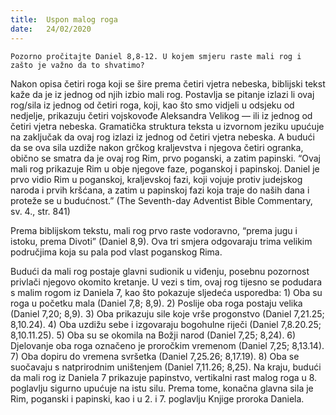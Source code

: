 ```yaml
---
title:  Uspon malog roga
date:   24/02/2020
---
```


`Pozorno pročitajte Daniel 8,8-12. U kojem smjeru raste mali rog i zašto je važno da to shvatimo?`

Nakon opisa četiri roga koji se šire prema četiri vjetra nebeska, biblijski tekst kaže da je iz jednog od njih izbio mali rog. Postavlja se pitanje izlazi li ovaj rog/sila iz jednog od četiri roga, koji, kao što smo vidjeli u odsjeku od nedjelje, prikazuju četiri vojskovođe Aleksandra Velikog — ili iz jednog od četiri vjetra nebeska. Gramatička struktura teksta u izvornom jeziku upućuje na zaključak da ovaj rog izlazi iz jednog od četiri vjetra nebeska. A budući da se ova sila uzdiže nakon grčkog kraljevstva i njegova četiri ogranka, obično se smatra da je ovaj rog Rim, prvo poganski, a zatim papinski. “Ovaj mali rog prikazuje Rim u obje njegove faze, poganskoj i papinskoj. Daniel je prvo vidio Rim u poganskoj, kraljevskoj fazi, koji vojuje protiv judejskog naroda i prvih kršćana, a zatim u papinskoj fazi koja traje do naših dana i proteže se u budućnost.” (The Seventh-day Adventist Bible Commentary, sv. 4., str. 841)

Prema biblijskom tekstu, mali rog prvo raste vodoravno, “prema jugu i istoku, prema Divoti” (Daniel 8,9). Ova tri smjera odgovaraju trima velikim područjima koja su pala pod vlast poganskog Rima.

Budući da mali rog postaje glavni sudionik u viđenju, posebnu pozornost privlači njegovo okomito kretanje. U vezi s tim, ovaj rog tijesno se podudara s malim rogom iz Daniela 7, kao što pokazuje sljedeća usporedba: 1) Oba su roga u početku mala (Daniel 7,8; 8,9). 2) Poslije oba roga postaju velika (Daniel 7,20; 8,9). 3) Oba prikazuju sile koje vrše progonstvo (Daniel 7,21.25; 8,10.24). 4) Oba uzdižu sebe i izgovaraju bogohulne riječi (Daniel 7,8.20.25; 8,10.11.25). 5) Oba su se okomila na Božji narod (Daniel 7,25; 8,24). 6) Djelovanje oba roga označeno je proročkim vremenom (Daniel 7,25; 8,13.14). 7) Oba dopiru do vremena svršetka (Daniel 7,25.26; 8,17.19). 8) Oba se suočavaju s natprirodnim uništenjem (Daniel 7,11.26; 8,25). Na kraju, budući da mali rog iz Daniela 7 prikazuje papinstvo, vertikalni rast malog roga u 8. poglavlju sigurno upućuje na istu silu. Prema tome, konačna glavna sila je Rim, poganski i papinski, kao i u 2. i 7. poglavlju Knjige proroka Daniela.

